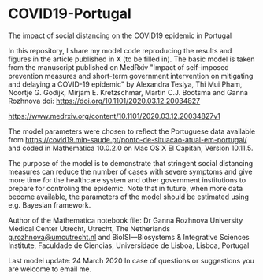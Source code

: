 # COVID19-Portugal
The impact of social distancing on the COVID19 epidemic in Portugal

In this repository, I share my model code reproducing the results and figures in the article published in X (to be filled in). 
The basic model is taken from the manuscript published on MedRxiv "Impact of self-imposed prevention measures and short-term 
government intervention on mitigating and delaying a COVID-19 epidemic" by Alexandra Teslya, Thi Mui Pham, Noortje G. Godijk, 
Mirjam E. Kretzschmar, Martin C.J. Bootsma and Ganna Rozhnova
doi: https://doi.org/10.1101/2020.03.12.20034827

https://www.medrxiv.org/content/10.1101/2020.03.12.20034827v1

The model parameters were chosen to reflect the Portuguese data available from 
https://covid19.min-saude.pt/ponto-de-situacao-atual-em-portugal/ and coded in Mathematica 10.0.2.0 on Mac OS X El Capitan, 
Version 10.11.5. 

The purpose of the model is to demonstrate that stringent social distancing measures can reduce the number of cases with severe symptoms and give more time for the healthcare system and other government institutions to prepare for controling the epidemic. Note that in future, when more data become available, the parameters of the model should be estimated using e.g. Bayesian framework.

Author of the Mathematica notebook file:
Dr Ganna Rozhnova 
University Medical Center Utrecht, Utrecht, The Netherlands g.rozhnova@umcutrecht.nl and
BioISI—Biosystems & Integrative Sciences Institute, Faculdade de Ciencias, Universidade de Lisboa, Lisboa, Portugal

Last model update: 24 March 2020
In case of questions or suggestions you are welcome to email me. 
